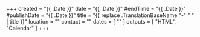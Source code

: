 +++
created = "{{ .Date }}"
date = "{{ .Date }}"
#endTime = "{{ .Date }}"
#publishDate = "{{ .Date }}"
title = "{{ replace .TranslationBaseName "-" " " | title }}"
location = ""
contact = ""
dates = [ "" ]
outputs = [ "HTML", "Calendar" ]
+++
